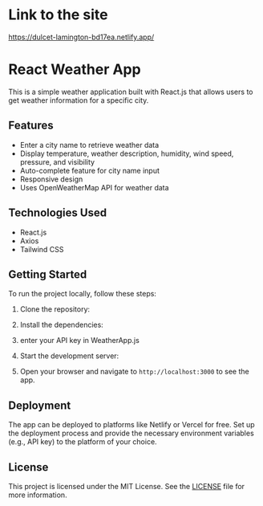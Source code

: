 # Link to the site

https://dulcet-lamington-bd17ea.netlify.app/



# React Weather App

This is a simple weather application built with React.js that allows users to get weather information for a specific city.

## Features

- Enter a city name to retrieve weather data
- Display temperature, weather description, humidity, wind speed, pressure, and visibility
- Auto-complete feature for city name input
- Responsive design
- Uses OpenWeatherMap API for weather data

## Technologies Used

- React.js
- Axios
- Tailwind CSS

## Getting Started

To run the project locally, follow these steps:

1. Clone the repository:


2. Install the dependencies:


3. enter your API key in WeatherApp.js


4. Start the development server:


5. Open your browser and navigate to `http://localhost:3000` to see the app.

## Deployment

The app can be deployed to platforms like Netlify or Vercel for free. Set up the deployment process and provide the necessary environment variables (e.g., API key) to the platform of your choice.

## License

This project is licensed under the MIT License. See the [LICENSE](LICENSE) file for more information.

